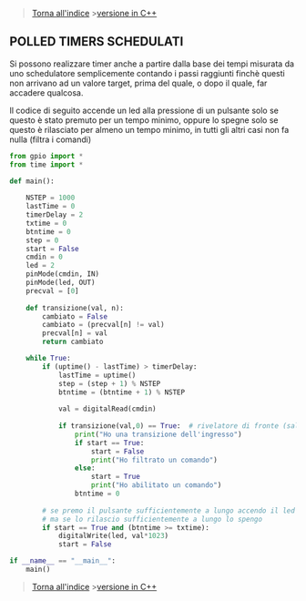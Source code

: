 >[Torna all'indice](indextimers.md)  >[versione in C++](timersschedulati.md)
## **POLLED TIMERS SCHEDULATI**

Si possono realizzare timer anche a partire dalla base dei tempi misurata da uno schedulatore semplicemente contando i passi raggiunti finchè questi non arrivano ad un valore target, prima del quale, o dopo il quale, far accadere qualcosa.

Il codice di seguito accende un led alla pressione di un pulsante solo se questo è stato premuto per un tempo minimo, oppure lo spegne solo se questo è rilasciato per almeno un tempo minimo, in tutti gli altri casi non fa nulla (filtra i comandi)
```Python
from gpio import *
from time import *

def main():
			
	NSTEP = 1000
	lastTime = 0  
	timerDelay = 2
	txtime = 0
	btntime = 0
	step = 0  
	start = False
	cmdin = 0
	led = 2
	pinMode(cmdin, IN)
	pinMode(led, OUT)
	precval = [0]
	
	def transizione(val, n): 
		cambiato = False
		cambiato = (precval[n] != val)
		precval[n] = val
		return cambiato

	while True:
		if (uptime() - lastTime) > timerDelay:
			lastTime = uptime()
			step = (step + 1) % NSTEP
			btntime = (btntime + 1) % NSTEP
		
			val = digitalRead(cmdin)
		
			if transizione(val,0) == True: 	# rivelatore di fronte (salita e discesa)
				print("Ho una transizione dell'ingresso")
				if start == True:
					start = False
					print("Ho filtrato un comando")
				else:
					start = True
					print("Ho abilitato un comando")
				btntime = 0
		
		# se premo il pulsante sufficientemente a lungo accendo il led
		# ma se lo rilascio sufficientemente a lungo lo spengo
		if start == True and (btntime >= txtime):
			digitalWrite(led, val*1023)
			start = False

if __name__ == "__main__":
	main()

```
>[Torna all'indice](indextimers.md) >[versione in C++](timersschedulati.md)

